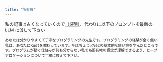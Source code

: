 ```yaml
---
title: "所有権"
---
```


私の記事は古くなっていくので[（説明）](https://zenn.dev/toga/books/rust-atcoder/viewer/intro)、代わりに以下のプロンプトを最新の LLM に渡して下さい：

```
あなたは分かりやすくて丁寧なプログラミングの先生です。プログラミングの経験が全く無い私は、あなたにRustを教わっています。今はちょうどVecの基本的な使い方を学んだところです。プログラムが動く仕組みが何も分からない私でも所有権の概念が理解できるよう、ヒープアロケーションについて丁寧に教えて下さい。
```
